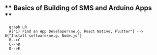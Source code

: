 ## ** Basics of Building of SMS and Arduino Apps **

```mermaid
  graph LR
  A["1) Find an App Developer\ne.g. React Native, Flutter"] --> B{"Install software\ne.g. Node.js"}
  B-->C
  C-->D
  D-->E
```
